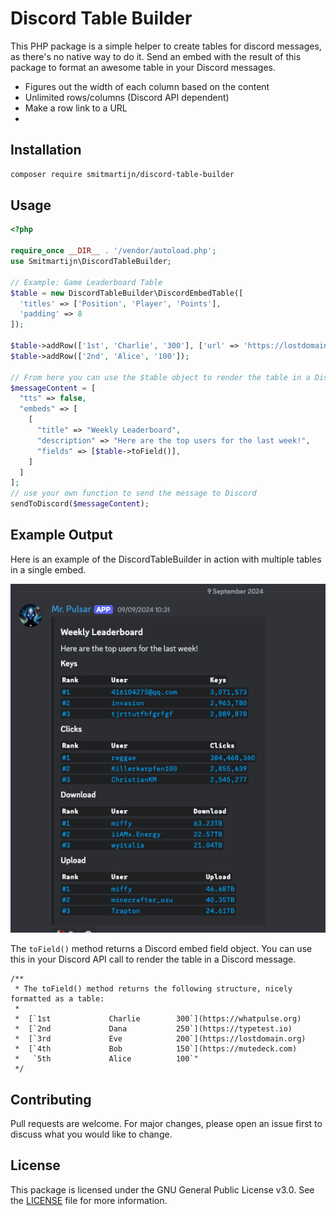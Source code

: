 # Discord Table Builder

This PHP package is a simple helper to create tables for discord messages, as there's no native way to do it. Send an embed with the result of this package to format an awesome table in your Discord messages.

* Figures out the width of each column based on the content
* Unlimited rows/columns (Discord API dependent)
* Make a row link to a URL
*

## Installation

```bash
composer require smitmartijn/discord-table-builder
```

## Usage

```php
<?php

require_once __DIR__ . '/vendor/autoload.php';
use Smitmartijn\DiscordTableBuilder;

// Example: Game Leaderboard Table
$table = new DiscordTableBuilder\DiscordEmbedTable([
  'titles' => ['Position', 'Player', 'Points'],
  'padding' => 8
]);

$table->addRow(['1st', 'Charlie', '300'], ['url' => 'https://lostdomain.org']);
$table->addRow(['2nd', 'Alice', '100']);

// From here you can use the $table object to render the table in a Discord API call
$messageContent = [
  "tts" => false,
  "embeds" => [
    [
      "title" => "Weekly Leaderboard",
      "description" => "Here are the top users for the last week!",
      "fields" => [$table->toField()],
    ]
  ]
];
// use your own function to send the message to Discord
sendToDiscord($messageContent);
```

## Example Output

Here is an example of the DiscordTableBuilder in action with multiple tables in a single embed.

![Example Output](./examples/discord-message-example.png)

The `toField()` method returns a Discord embed field object. You can use this in your Discord API call to render the table in a Discord message.

```
/**
 * The toField() method returns the following structure, nicely formatted as a table:
 *
 *  [`1st             Charlie        300`](https://whatpulse.org)
 *  [`2nd             Dana           250`](https://typetest.io)
 *  [`3rd             Eve            200`](https://lostdomain.org)
 *  [`4th             Bob            150`](https://mutedeck.com)
 *   `5th             Alice          100`"
 */
```

## Contributing

Pull requests are welcome. For major changes, please open an issue first to discuss what you would like to change.

## License

This package is licensed under the GNU General Public License v3.0. See the [LICENSE](LICENSE) file for more information.
